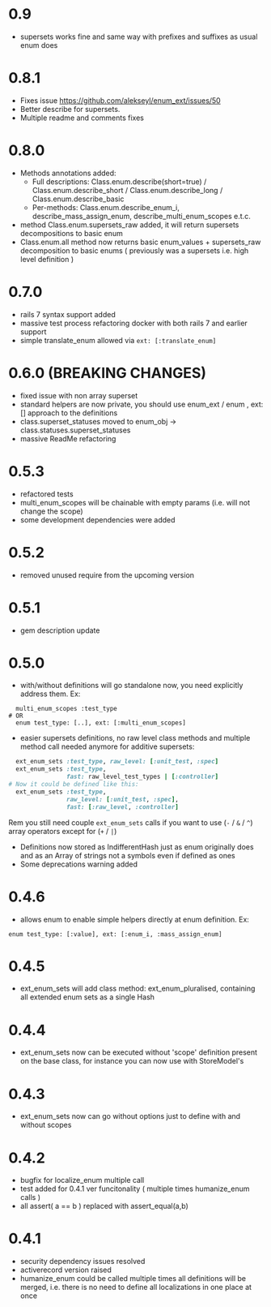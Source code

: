# 0.9
* supersets works fine and same way with prefixes and suffixes as usual enum does

# 0.8.1
* Fixes issue https://github.com/alekseyl/enum_ext/issues/50
* Better describe for supersets.
* Multiple readme and comments fixes

# 0.8.0
* Methods annotations added:
  * Full descriptions: Class.enum.describe(short=true) / Class.enum.describe_short / Class.enum.describe_long / Class.enum.describe_basic
  * Per-methods: Class.enum.describe_enum_i, describe_mass_assign_enum, describe_multi_enum_scopes e.t.c.
* method Class.enum.supersets_raw added, it will return supersets decompositions to basic enum
* Class.enum.all method now returns basic enum_values + supersets_raw decomposition to basic enums ( previously was a supersets i.e. high level definition )

# 0.7.0 
* rails 7 syntax support added
* massive test process refactoring docker with both rails 7 and earlier support
* simple translate_enum allowed via `ext: [:translate_enum]`

# 0.6.0 (BREAKING CHANGES)
* fixed issue with non array superset
* standard helpers are now private, you should use enum_ext / enum , ext: []  approach to the definitions
* class.superset_statuses moved to enum_obj -> class.statuses.superset_statuses
* massive ReadMe refactoring

# 0.5.3
* refactored tests
* multi_enum_scopes will be chainable with empty params (i.e. will not change the scope)
* some development dependencies were added

# 0.5.2
* removed unused require from the upcoming version 

# 0.5.1
* gem description update

# 0.5.0
* with/without definitions will go standalone now, you need explicitly address them. Ex:
```
  multi_enum_scopes :test_type
# OR
  enum test_type: [..], ext: [:multi_enum_scopes]
```
* easier supersets definitions, no raw level class methods and multiple method call needed anymore for additive supersets:

```ruby
  ext_enum_sets :test_type, raw_level: [:unit_test, :spec]
  ext_enum_sets :test_type,
                fast: raw_level_test_types | [:controller]
# Now it could be defined like this: 
  ext_enum_sets :test_type, 
                raw_level: [:unit_test, :spec],
                fast: [:raw_level, :controller]
```
 Rem you still need couple `ext_enum_sets` calls if you want to use (`-` / `&` / `^`) array operators except for (`+` / `|`) 

* Definitions now stored as IndifferentHash just as enum originally does 
  and as an Array of strings not a symbols even if defined as ones
* Some deprecations warning added

# 0.4.6
* allows enum to enable simple helpers directly at enum definition. Ex: 
```
enum test_type: [:value], ext: [:enum_i, :mass_assign_enum]
```

# 0.4.5
* ext_enum_sets will add class method: ext_enum_pluralised, containing all extended enum sets as a single Hash

# 0.4.4
* ext_enum_sets now can be executed without 'scope' definition present on the base class, 
for instance you can now use with StoreModel's 

# 0.4.3
* ext_enum_sets now can go without options just to define with and without scopes

# 0.4.2
* bugfix for localize_enum multiple call
* test added for 0.4.1 ver funcitonality ( multiple times humanize_enum calls ) 
* all assert( a == b ) replaced with assert_equal(a,b)

# 0.4.1
* security dependency issues resolved
* activerecord version raised 
* humanize_enum could be called multiple times all definitions will be merged, i.e. there is no need to define all localizations in one place at once 